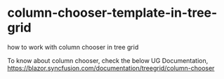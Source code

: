 # column-chooser-template-in-tree-grid
how to work with column chooser in tree grid

To know about column chooser, check the below UG Documentation,
https://blazor.syncfusion.com/documentation/treegrid/column-chooser
